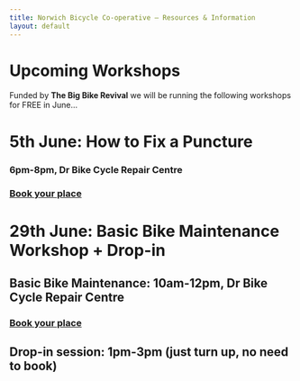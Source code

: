 ```yaml
---
title: Norwich Bicycle Co-operative – Resources & Information
layout: default
---
```


Upcoming Workshops
==================

Funded by __The Big Bike Revival__ we will be running the following workshops for FREE in June...

# 5th June: How to Fix a Puncture
### 6pm-8pm, Dr Bike Cycle Repair Centre
### [Book your place](https://www.eventbrite.com/e/how-to-fix-a-puncture-workshop-tickets-62271990199)


# 29th June: Basic Bike Maintenance Workshop + Drop-in
## Basic Bike Maintenance: 10am-12pm, Dr Bike Cycle Repair Centre
### [Book your place](https://www.eventbrite.com/e/basic-bike-maintenance-workshop-drop-in-tickets-62350093809)

## Drop-in session: 1pm-3pm (just turn up, no need to book)

